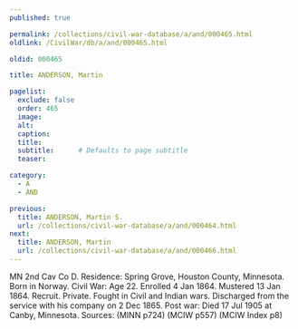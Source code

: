 ```yaml
---
published: true

permalink: /collections/civil-war-database/a/and/000465.html
oldlink: /CivilWar/db/a/and/000465.html

oldid: 000465

title: ANDERSON, Martin

pagelist:
  exclude: false
  order: 465
  image: 
  alt:
  caption:
  title:
  subtitle:      # Defaults to page subtitle
  teaser:

category: 
  - A 
  - AND

previous:
  title: ANDERSON, Martin S.
  url: /collections/civil-war-database/a/and/000464.html  
next:
  title: ANDERSON, Martin
  url: /collections/civil-war-database/a/and/000466.html   
---
```

MN 2nd Cav Co D. Residence: Spring Grove, Houston County, Minnesota. Born in Norway. Civil War: Age 22. Enrolled 4 Jan 1864. Mustered 13 Jan 1864. Recruit. Private. Fought in Civil and Indian wars. Discharged from the service with his company on 2 Dec 1865. Post war: Died 17 Jul 1905 at Canby, Minnesota. Sources: (MINN p724) (MCIW p557) (MCIW Index p8)